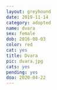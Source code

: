 ```yaml
---
layout: greyhound
date: 2019-11-14
category: adopted
name: dvara
sex: female
dob: 2016-08-03
color: red
cat: yes
title: Dvara
pic: dvara.jpg
cats: yes
pending: yes
doa: 2020-04-22
---
```


